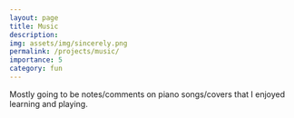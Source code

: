 ```yaml
---
layout: page
title: Music
description: 
img: assets/img/sincerely.png
permalink: /projects/music/
importance: 5
category: fun
---
```


Mostly going to be notes/comments on piano songs/covers that I enjoyed learning and playing.